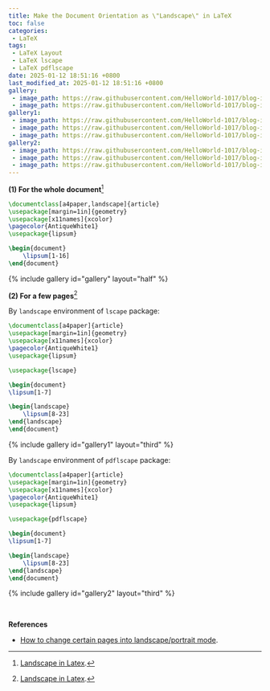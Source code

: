 ```yaml
---
title: Make the Document Orientation as \"Landscape\" in LaTeX
toc: false
categories:
 - LaTeX
tags:
 - LaTeX Layout
 - LaTeX lscape
 - LaTeX pdflscape
date: 2025-01-12 18:51:16 +0800
last_modified_at: 2025-01-12 18:51:16 +0800
gallery:
 - image_path: https://raw.githubusercontent.com/HelloWorld-1017/blog-images-1/main/imgs/202501121857906.png
 - image_path: https://raw.githubusercontent.com/HelloWorld-1017/blog-images-1/main/imgs/202501121858387.png
gallery1:
 - image_path: https://raw.githubusercontent.com/HelloWorld-1017/blog-images-1/main/imgs/202501121902412.png
 - image_path: https://raw.githubusercontent.com/HelloWorld-1017/blog-images-1/main/imgs/202501121902096.png
 - image_path: https://raw.githubusercontent.com/HelloWorld-1017/blog-images-1/main/imgs/202501121903745.png
gallery2:
 - image_path: https://raw.githubusercontent.com/HelloWorld-1017/blog-images-1/main/imgs/202501121904435.png
 - image_path: https://raw.githubusercontent.com/HelloWorld-1017/blog-images-1/main/imgs/202501121904851.png
 - image_path: https://raw.githubusercontent.com/HelloWorld-1017/blog-images-1/main/imgs/202501121904066.png
---
```


**(1) For the whole document**[^1]

```latex
\documentclass[a4paper,landscape]{article}
\usepackage[margin=1in]{geometry}
\usepackage[x11names]{xcolor}
\pagecolor{AntiqueWhite1}
\usepackage{lipsum}

\begin{document}
	\lipsum[1-16]
\end{document}
```

{% include gallery id="gallery" layout="half" %}

**(2) For a few pages**[^1]

By `landscape` environment of `lscape` package:

```latex
\documentclass[a4paper]{article}
\usepackage[margin=1in]{geometry}
\usepackage[x11names]{xcolor}
\pagecolor{AntiqueWhite1}
\usepackage{lipsum}

\usepackage{lscape}

\begin{document}
\lipsum[1-7]

\begin{landscape}
	\lipsum[8-23]
\end{landscape}
\end{document}
```

{% include gallery id="gallery1" layout="third" %}

By `landscape` environment of `pdflscape` package:

```latex
\documentclass[a4paper]{article}
\usepackage[margin=1in]{geometry}
\usepackage[x11names]{xcolor}
\pagecolor{AntiqueWhite1}
\usepackage{lipsum}

\usepackage{pdflscape}

\begin{document}
\lipsum[1-7]

\begin{landscape}
	\lipsum[8-23]
\end{landscape}
\end{document}
```

{% include gallery id="gallery2" layout="third" %}

<br>

**References**

- [How to change certain pages into landscape/portrait mode](https://tex.stackexchange.com/questions/337/how-to-change-certain-pages-into-landscape-portrait-mode).

[^1]: [Landscape in Latex](https://texblog.org/2007/11/10/landscape-in-latex/).

